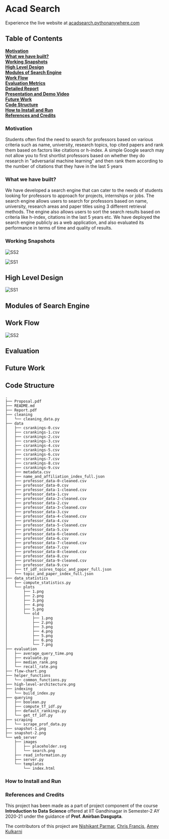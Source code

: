 # Acad Search

Experience the live website at [acadsearch.pythonanywhere.com](https://acadsearch.pythonanywhere.com)

## Table of Contents

**[Motivation](#motivation)**<br>
**[What we have built?](#what-we-have-built?)**<br>
**[Working Snapshots](#working-snapshots)**<br>
**[High Level Design](#high-level-design)**<br>
**[Modules of Search Engine](#modules-of-search-engine)**<br>
**[Work Flow](#work-flow)**<br>
**[Evaluation Metrics](#evaluation)**<br>
**[Detailed Report](https://github.com/nishikantparmariam/Data-Science-Project/blob/main/Report.pdf)**<br>
**[Presentation and Demo Video]()**<br>
**[Future Work](#future-work)**<br>
**[Code Structure](#code-structure)**<br>
**[How to Install and Run](#how-to-install-and-run)**<br>
**[References and Credits](#references-and-credits)**<br>

### Motivation

Students often find the need to search for professors based on various criteria
such as name, university, research topics, top cited papers and rank them based
on factors like citations or h-index. A simple Google search may not allow you to
first shortlist professors based on whether they do research in "adversarial machine
learning" and then rank them according to the number of citations that they have
in the last 5 years

### What we have built?

We have developed a search engine that can cater to the needs
of students looking for professors to approach for projects, internships or jobs.
The search engine allows users to search for professors based on name, university,
research areas and paper titles using 3 different retrieval methods. The engine also
allows users to sort the search results based on criteria like h-index, citations in the
last 5 years etc. We have deployed the search engine publicly as a web application,
and also evaluated its performance in terms of time and quality of results.

### Working Snapshots

![SS2](snapshot-2.png)

![SS1](snapshot-1.png)

## High Level Design

![SS1](high-level-architecture.png)

## Modules of Search Engine

## Work Flow

![SS2](flow-chart.png)

## Evaluation

## Future Work

## Code Structure

```
.
├── Proposal.pdf
├── README.md
├── Report.pdf
├── cleaning
│   └── cleaning_data.py
├── data
│   ├── csrankings-0.csv
│   ├── csrankings-1.csv
│   ├── csrankings-2.csv
│   ├── csrankings-3.csv
│   ├── csrankings-4.csv
│   ├── csrankings-5.csv
│   ├── csrankings-6.csv
│   ├── csrankings-7.csv
│   ├── csrankings-8.csv
│   ├── csrankings-9.csv
│   ├── metadata.csv
│   ├── name_and_affiliation_index_full.json
│   ├── professor_data-0-cleaned.csv        
│   ├── professor_data-0.csv
│   ├── professor_data-1-cleaned.csv        
│   ├── professor_data-1.csv
│   ├── professor_data-2-cleaned.csv        
│   ├── professor_data-2.csv
│   ├── professor_data-3-cleaned.csv        
│   ├── professor_data-3.csv
│   ├── professor_data-4-cleaned.csv        
│   ├── professor_data-4.csv
│   ├── professor_data-5-cleaned.csv        
│   ├── professor_data-5.csv
│   ├── professor_data-6-cleaned.csv
│   ├── professor_data-6.csv
│   ├── professor_data-7-cleaned.csv
│   ├── professor_data-7.csv
│   ├── professor_data-8-cleaned.csv
│   ├── professor_data-8.csv
│   ├── professor_data-9-cleaned.csv
│   ├── professor_data-9.csv
│   ├── tf_idf_scores_topic_and_paper_full.json
│   └── topic_and_paper_index_full.json
├── data_statistics
│   ├── compute_statistics.py
│   └── plots
│       ├── 1.png
│       ├── 2.png
│       ├── 3.png
│       ├── 4.png
│       ├── 5.png
│       └── old
│           ├── 1.png
│           ├── 2.png
│           ├── 3.png
│           ├── 4.png
│           ├── 5.png
│           ├── 6.png
│           └── 7.png
├── evaluation
│   ├── average_query_time.png
│   ├── evaluate.py
│   ├── median_rank.png
│   └── recall_rate.png
├── flow-chart.png
├── helper_functions
│   └── common_functions.py
├── high-level-architecture.png
├── indexing
│   └── build_index.py
├── querying
│   ├── boolean.py
│   ├── compute_tf_idf.py
│   ├── default_rankings.py
│   └── get_tf_idf.py
├── scraping
│   └── scrape_prof_data.py
├── snapshot-1.png
├── snapshot-2.png
└── web_server
    ├── images
    │   ├── placeholder.svg
    │   └── search.png
    ├── read_information.py
    ├── server.py
    └── templates
        └── index.html
```

### How to Install and Run

### References and Credits

This project has been made as a part of project component of the course **Introduction to Data Science** offered at IIT Gandhinagar in Semester-2 AY 2020-21 under the guidance of **Prof. Anirban Dasgupta**.

The contributors of this project are [Nishikant Parmar](https://github.com/nishikantparmariam/), [Chris Francis](https://github.com/frank-chris), [Amey Kulkarni](https://github.com/amey-kulkarni27)